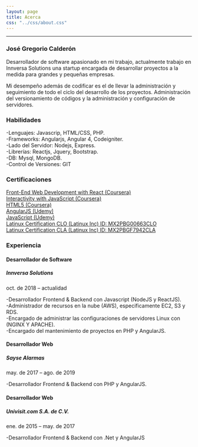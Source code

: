 ```yaml
---
layout: page
title: Acerca
css: "../css/about.css"
---
```

<hr/>
<div class="aboutus-section">
        <div class="">
            <div class="">
                <div class="col-md-6">
                    <div class="aboutus">
                        <h3 class="aboutus-title"><i class="fas fa-user-ninja mr-icon"></i>José Gregorio Calderón</h3>
                        <p class="aboutus-text">Desarrollador de software apasionado en mi trabajo, actualmente trabajo en Innversa Solutions una startup encargada de desarrollar proyectos a la medida para grandes y pequeñas empresas.</p>
                        <p class="aboutus-text">Mi desempeño además de codificar es el de llevar la administración y seguimiento de todo el ciclo del desarrollo de los proyectos. Administración del versionamiento de códigos y la administración y configuración de servidores. </p>
                    </div>
                    <div class="aboutus">
                        <h3 class="aboutus-title"><i class="fas fa-code"></i> Habilidades</h3>
                        <p class="aboutus-text">
                            -Lenguajes: Javascrip, HTML/CSS, PHP.<br/>
                            -Frameworks: Angularjs, Angular 4, Codeigniter.<br/>
                            -Lado del Servidor: Nodejs, Express.<br/>
                            -Librerías: Reactjs, Jquery, Bootstrap.<br/> 
                            -DB: Mysql, MongoDB.<br/>
                            -Control de Versiones: GIT	</p>
                    </div>
                    <div class="aboutus">
                        <h3 class="aboutus-title"><i class="fas fa-medal"></i> Certificaciones</h3>
                        <p class="aboutus-text">
                            <a href="https://www.coursera.org/account/accomplishments/certificate/2K8AUJNALTTG" target="_blank">Front-End Web Development with React (Coursera)</a><br/>  
                            <a href="https://www.coursera.org/account/accomplishments/certificate/5MW6MM44PAFJ" target="_blank">Interactivity with JavaScript (Coursera)</a><br/>  
                            <a href="https://www.coursera.org/account/accomplishments/certificate/SLC3H7MJ6B3D" target="_blank">HTML5 (Coursera)</a><br/>  
                            <a href="https://www.udemy.com/certificate/UC-GE9DRJ2K/" target="_blank">AngularJS (Udemy)</a><br/> 
                            <a href="https://www.udemy.com/certificate/UC-M5DWG22G/" target="_blank">JavaScript (Udemy)</a><br/>  
                            <a href="https://www.udemy.com/certificate/UC-M5DWG22G/" target="_blank">Latinux Certification CLO (Latinux Inc) ID: MX2PBG00663CLO </a><br/>  
                            <a href="https://www.udemy.com/certificate/UC-M5DWG22G/" target="_blank">Latinux Certification CLA (Latinux Inc) ID: MX2PBGF7942CLA</a><br/>  
                        </p>
                    </div>
                </div>
                <div class="col-md-6">
                    <div class="feature">
                        <h3 class="aboutus-title"><i class="fas fa-laptop-code mr-icon"></i>Experiencia</h3>
                        <div class="feature-box">
                            <div class="clearfix">
                                <div class="iconset">
                                    <span class="glyphicon icon"><i class="fab fa-node-js"></i></span>
                                </div>
                                <div class="feature-content">
                                    <h4>Desarrollador de Software</h4>
                                    <h5>Innversa Solutions</h5>
                                    <p class="date-exp">oct. de 2018 – actualidad</p>
                                    <p> -Desarrollador Frontend & Backend con Javascript (NodeJS y ReactJS).<br/>
                                        -Administrador de recursos en la nube (AWS), especificamente EC2, S3 y RDS.<br/>
                                        -Encargado de administrar las configuraciones de servidores Linux con (NGINX Y APACHE).<br/>
                                        -Encargado del mantenimiento de proyectos en PHP y AngularJS.</p>
                                </div>
                            </div>
                        </div>
                        <div class="feature-box">
                            <div class="clearfix">
                                <div class="iconset">
                                    <span class="glyphicon icon"><i class="fab fa-php"></i></span>
                                </div>
                                <div class="feature-content">
                                    <h4>Desarrollador Web</h4>
                                    <h5>Sayse Alarmas</h5>
                                    <p class="date-exp">may. de 2017 – ago. de 2019</p>
                                    <p>-Desarrollador Frontend & Backend con PHP y AngularJS.</p>
                                </div>
                            </div>
                        </div>
                        <div class="feature-box">
                            <div class="clearfix">
                                <div class="iconset">
                                    <span class="glyphicon icon"><i class="fab fa-angular"></i></span>
                                </div>
                                <div class="feature-content">
                                    <h4>Desarrollador Web</h4>
                                    <h5>Univisit.com S.A. de C.V.</h5>
                                    <p class="date-exp">ene. de 2015 – may. de 2017</p>
                                    <p>-Desarrollador Frontend & Backend con .Net y AngularJS</p>
                                </div>
                            </div>
                        </div>
                    </div>
                </div>
            </div>
        </div>
</div>

